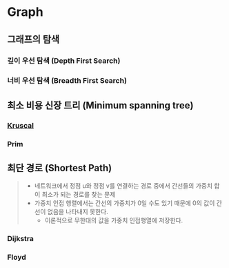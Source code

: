 # Graph


## 그래프의 탐색

### 깊이 우선 탐색 (Depth First Search)
### 너비 우선 탐색 (Breadth First Search)

## 최소 비용 신장 트리 (Minimum spanning tree)

### [Kruscal](https://revizes.github.io/2019/05/26/Graph_MST_Kruscal.md)
### Prim

## 최단 경로 (Shortest Path)
> + 네트워크에서 정점 u와 정점 v를 연결하는 경로 중에서 간선들의 가중치 합이 최소가 되는 경로를 찾는 문제
> + 가중치 인접 행렬에서는 간선의 가중치가 0일 수도 있기 때문에 0의 값이 간선이 없음을 나타내지 못한다.
>   + 이론적으로 무한대의 값을 가중치 인접행열에 저장한다.

### Dijkstra
### Floyd

